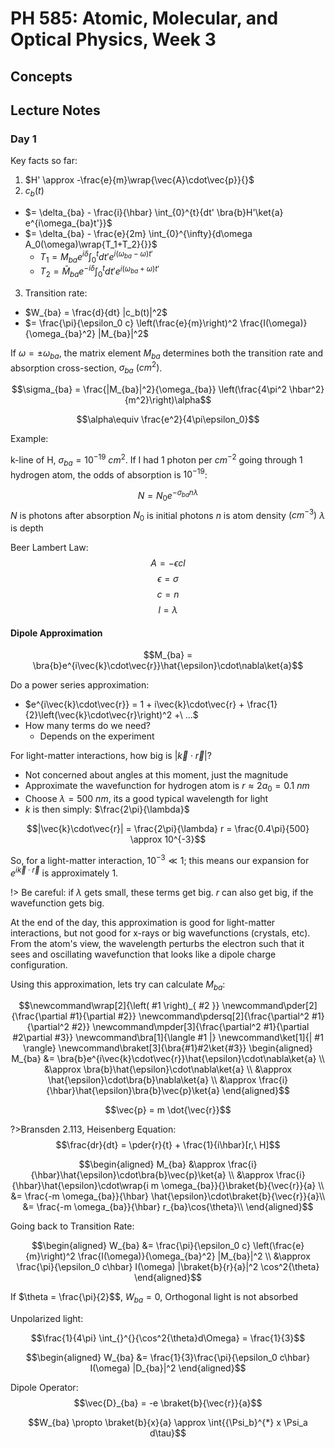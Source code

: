 # PH 585: Atomic, Molecular, and Optical Physics, Week 3

$$
\newcommand\wrap[2]{\left( #1 \right)_{ #2 }}
\newcommand\pder[2]{\frac{\partial #1}{\partial #2}}
\newcommand\pdersq[2]{\frac{\partial^2 #1}{\partial^2 #2}}
\newcommand\mpder[3]{\frac{\partial^2 #1}{\partial #2\partial #3}}
\newcommand\bra[1]{\langle #1 |}
\newcommand\ket[1]{| #1 \rangle}
\newcommand\braket[3]{\bra{#1}#2\ket{#3}}
$$

## Concepts

## Lecture Notes

### Day 1

Key facts so far:

1. $H' \approx -\frac{e}{m}\wrap{\vec{A}\cdot\vec{p}}{}$
2. $c_b(t)$
  - $= \delta_{ba} - \frac{i}{\hbar} \int_{0}^{t}{dt' \bra{b}H'\ket{a} e^{i\omega_{ba}t'}}$
  - $= \delta_{ba} - \frac{e}{2m} \int_{0}^{\infty}{d\omega A_0(\omega)\wrap{T_1+T_2}{}}$
    - $T_1 = M_{ba} e^{i\delta} \int_{0}^{t}{dt' e^{i(\omega_{ba}-\omega)t'}}$
    - $T_2 = \bar{M}_{ba} e^{-i\delta} \int_{0}^{t}{dt' e^{i(\omega_{ba}+\omega)t'}}$
3. Transition rate:
  - $W_{ba} = \frac{d}{dt} |c_b(t)|^2$
  - $= \frac{\pi}{\epsilon_0 c} \left(\frac{e}{m}\right)^2 \frac{I(\omega)}{\omega_{ba}^2} |M_{ba}|^2$

If $\omega=\pm \omega_{ba}$, the matrix element $M_{ba}$ determines both the transition rate and absorption cross-section, $\sigma_{ba}\ (cm^2)$.

$$\sigma_{ba} = \frac{|M_{ba}|^2}{\omega_{ba}} \left(\frac{4\pi^2 \hbar^2}{m^2}\right)\alpha$$

$$\alpha\equiv \frac{e^2}{4\pi\epsilon_0}$$

Example:

k-line of H, $\sigma_{ba}=10^{-19}\ cm^2$. If I had 1 photon per $cm^{-2}$ going through 1 hydrogen atom, the odds of absorption is $10^{-19}$:

$$N= N_0 e^{-\sigma_{ba}n\lambda}$$
$N$ is photons after absorption
$N_0$ is initial photons
$n$ is atom density $(cm^{-3})$
$\lambda$ is depth

Beer Lambert Law:
$$A=-\epsilon c l$$
$$\epsilon = \sigma$$
$$c = n$$
$$l = \lambda$$

#### Dipole Approximation

$$M_{ba} = \bra{b}e^{i\vec{k}\cdot\vec{r}}\hat{\epsilon}\cdot\nabla\ket{a}$$

Do a power series approximation:
- $e^{i\vec{k}\cdot\vec{r}} = 1 + i\vec{k}\cdot\vec{r} + \frac{1}{2}\left(\vec{k}\cdot\vec{r}\right)^2 +\ ...$
- How many terms do we need?
  - Depends on the experiment

For light-matter interactions, how big is $|\vec{k}\cdot\vec{r}|$?
  - Not concerned about angles at this moment, just the magnitude
  - Approximate the wavefunction for hydrogen atom is $r \approx 2 a_0 = 0.1\ nm$
  - Choose $\lambda= 500\ nm$, its a good typical wavelength for light
  - $k$ is then simply: $\frac{2\pi}{\lambda}$

$$|\vec{k}\cdot\vec{r}| = \frac{2\pi}{\lambda} r = \frac{0.4\pi}{500} \approx 10^{-3}$$

So, for a light-matter interaction, $10^{-3}\ll 1$; this means our expansion for $e^{i\vec{k}\cdot\vec{r}}$ is approximately $1$.

!> Be careful: if $\lambda$ gets small, these terms get big. $r$ can also get big, if the wavefunction gets big.

At the end of the day, this approximation is good for light-matter interactions, but not good for x-rays or big wavefunctions (crystals, etc). From the atom's view, the wavelength perturbs the electron such that it sees and oscillating wavefunction that looks like a dipole charge configuration.

Using this approximation, lets try can calculate $M_{ba}$:

$$\newcommand\wrap[2]{\left( #1 \right)_{ #2 }}
\newcommand\pder[2]{\frac{\partial #1}{\partial #2}}
\newcommand\pdersq[2]{\frac{\partial^2 #1}{\partial^2 #2}}
\newcommand\mpder[3]{\frac{\partial^2 #1}{\partial #2\partial #3}}
\newcommand\bra[1]{\langle #1 |}
\newcommand\ket[1]{| #1 \rangle}
\newcommand\braket[3]{\bra{#1}#2\ket{#3}}
\begin{aligned}
M_{ba} &= \bra{b}e^{i\vec{k}\cdot\vec{r}}\hat{\epsilon}\cdot\nabla\ket{a} \\
&\approx \bra{b}\hat{\epsilon}\cdot\nabla\ket{a} \\
&\approx \hat{\epsilon}\cdot\bra{b}\nabla\ket{a} \\
&\approx \frac{i}{\hbar}\hat{\epsilon}\bra{b}\vec{p}\ket{a}
\end{aligned}$$

$$\vec{p} = m \dot{\vec{r}}$$

?>Bransden 2.113, Heisenberg Equation: $$\frac{dr}{dt} = \pder{r}{t} + \frac{1}{i\hbar}[r,\ H]$$

$$\begin{aligned}
M_{ba} &\approx \frac{i}{\hbar}\hat{\epsilon}\cdot\bra{b}\vec{p}\ket{a} \\
 &\approx \frac{i}{\hbar}\hat{\epsilon}\cdot\wrap{i m \omega_{ba}}{}\braket{b}{\vec{r}}{a} \\
 &= \frac{-m \omega_{ba}}{\hbar} \hat{\epsilon}\cdot\braket{b}{\vec{r}}{a}\\
 &= \frac{-m \omega_{ba}}{\hbar} r_{ba}\cos{\theta}\\
\end{aligned}$$

Going back to Transition Rate:

$$\begin{aligned}
W_{ba} &= \frac{\pi}{\epsilon_0 c} \left(\frac{e}{m}\right)^2 \frac{I(\omega)}{\omega_{ba}^2} |M_{ba}|^2 \\
&\approx \frac{\pi}{\epsilon_0 c\hbar} I(\omega) |\braket{b}{r}{a}|^2 \cos^2{\theta}
\end{aligned}$$

If $\theta = \frac{\pi}{2}$$, $W_{ba} = 0$, Orthogonal light is not absorbed


Unpolarized light:

$$\frac{1}{4\pi} \int_{}^{}{\cos^2{\theta}d\Omega} = \frac{1}{3}$$

$$\begin{aligned}
W_{ba} &= \frac{1}{3}\frac{\pi}{\epsilon_0 c\hbar} I(\omega) |D_{ba}|^2
\end{aligned}$$

Dipole Operator:
$$\vec{D}_{ba} = -e \braket{b}{\vec{r}}{a}$$

$$W_{ba} \propto \braket{b}{x}{a} \approx \int{{\Psi_b}^{*} x \Psi_a d\tau}$$
